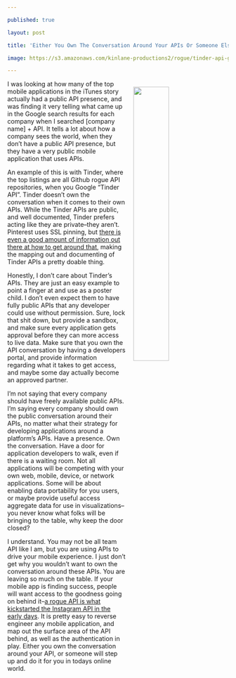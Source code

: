 ---
published: true
layout: post
title: 'Either You Own The Conversation Around Your APIs Or Someone Else Will'
image: https://s3.amazonaws.com/kinlane-productions2/rogue/tinder-api-google-search.png
---

<p><img src="https://s3.amazonaws.com/kinlane-productions2/rogue/tinder-api-google-search.png" align="right" width="40%" style="padding: 15px;" />
<p>I was looking at how many of the top mobile applications in the iTunes story actually had a public API presence, and was finding it very telling what came up in the Google search results for each company when I searched [company name] + API. It tells a lot about how a company sees the world, when they don’t have a public API presence, but they have a very public mobile application that uses APIs.

<p>An example of this is with Tinder, where the top listings are all Github rogue API repositories, when you Google “Tinder API”. Tinder doesn’t own the conversation when it comes to their own APIs. While the Tinder APIs are public, and well documented, Tinder prefers acting like they are private–they aren’t. Pinterest uses SSL pinning, but <a href="https://ritcsec.wordpress.com/2016/12/11/bypassing-certificate-pinning-on-tinder/">there is even a good amount of information out there at how to get around that</a>, making the mapping out and documenting of Tinder APIs a pretty doable thing.

<p>Honestly, I don’t care about Tinder’s APIs. They are just an easy example to point a finger at and use as a poster child. I don’t even expect them to have fully public APIs that any developer could use without permission. Sure, lock that shit down, but provide a sandbox, and make sure every application gets approval before they can more access to live data. Make sure that you own the API conversation by having a developers portal, and provide information regarding what it takes to get access, and maybe some day actually become an approved partner.

<p>I’m not saying that every company should have freely available public APIs. I’m saying every company should own the public conversation around their APIs, no matter what their strategy for developing applications around a platform’s APIs. Have a presence. Own the conversation. Have a door for application developers to walk, even if there is a waiting room. Not all applications will be competing with your own web, mobile, device, or network applications. Some will be about enabling data portability for you users, or maybe provide useful access aggregate data for use in visualizations–you never know what folks will be bringing to the table, why keep the door closed?

<p>I understand. You may not be all team API like I am, but you are using APIs to drive your mobile experience. I just don’t get why you wouldn’t want to own the conversation around these APIs. You are leaving so much on the table. If your mobile app is finding success, people will want access to the goodness going on behind it–<a href="http://apievangelist.com/2011/02/08/instagram-launches-api/">a rogue API is what kickstarted the Instagram API in the early days</a>. It is pretty easy to reverse engineer any mobile application, and map out the surface area of the API behind, as well as the authentication in play. Either you own the conversation around your API, or someone will step up and do it for you in todays online world.


